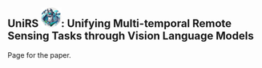 ## UniRS <img src="images/UniRS_Icon.png" height="40">: Unifying Multi-temporal Remote Sensing Tasks through Vision Language Models
 
Page for the paper.